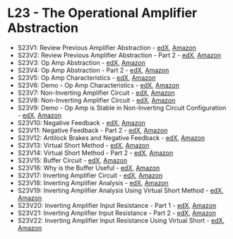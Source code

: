 # L23 - The Operational Amplifier Abstraction

* S23V1: Review Previous Amplifier Abstraction - [edX][S23V1-edX-Video], [Amazon][S23V1-CloudFront]
* S23V2: Review Previous Amplifier Abstraction - Part 2 - [edX][S23V2-edX-Video], [Amazon][S23V2-CloudFront]
* S23V3: Op Amp Abstraction - [edX][S23V3-edX-Video], [Amazon][S23V3-CloudFront]
* S23V4: Op Amp Abstraction - Part 2 - [edX][S23V4-edX-Video], [Amazon][S23V4-CloudFront]
* S23V5: Op Amp Characteristics - [edX][S23V5-edX-Video], [Amazon][S23V5-CloudFront]
* S23V6: Demo - Op Amp Characteristics - [edX][S23V6-edX-Video], [Amazon][S23V6-CloudFront]
* S23V7: Non-Inverting Amplifier Circuit - [edX][S23V7-edX-Video], [Amazon][S23V7-CloudFront]
* S23V8: Non-Inverting Amplifier Circuit - [edX][S23V8-edX-Video], [Amazon][S23V8-CloudFront]
* S23V9: Demo - Op Amp is Stable in Non-Inverting Circuit Configuration - [edX][S23V9-edX-Video], [Amazon][S23V9-CloudFront]
* S23V10: Negative Feedback - [edX][S23V10-edX-Video], [Amazon][S23V10-CloudFront]
* S23V11: Negative Feedback - Part 2 - [edX][S23V11-edX-Video], [Amazon][S23V11-CloudFront]
* S23V12: Antilock Brakes and Negative Feedback - [edX][S23V12-edX-Video], [Amazon][S23V12-CloudFront]
* S23V13: Virtual Short Method - [edX][S23V13-edX-Video], [Amazon][S23V13-CloudFront]
* S23V14: Virtual Short Method - Part 2 - [edX][S23V14-edX-Video], [Amazon][S23V14-CloudFront]
* S23V15: Buffer Circuit - [edX][S23V15-edX-Video], [Amazon][S23V15-CloudFront]
* S23V16: Why is the Buffer Useful - [edX][S23V16-edX-Video], [Amazon][S23V16-CloudFront]
* S23V17: Inverting Amplifier Circuit - [edX][S23V17-edX-Video], [Amazon][S23V17-CloudFront]
* S23V18: Inverting Amplifier Analysis - [edX][S23V18-edX-Video], [Amazon][S23V18-CloudFront]
* S23V19: Inverting Amplifier Analysis Using Virtual Short Method - [edX][S23V19-edX-Video], [Amazon][S23V19-CloudFront]
* S23V20: Inverting Amplifier Input Resistance - Part 1 - [edX][S23V20-edX-Video], [Amazon][S23V20-CloudFront]
* S23V21: Inverting Amplifier Input Resistance - Part 2 - [edX][S23V21-edX-Video], [Amazon][S23V21-CloudFront]
* S23V22: Inverting Amplifier Input Resistance Using Virtual Short - [edX][S23V22-edX-Video], [Amazon][S23V22-CloudFront]

[S23V1-edX-Video]: https://edx-video.net/mit-6002x/MIT6002XT214-V034200_DTH.mp4
[S23V2-edX-Video]: https://edx-video.net/mit-6002x/MIT6002XT214-V034300_DTH.mp4
[S23V3-edX-Video]: https://edx-video.net/mit-6002x/MIT6002XT214-V034400_DTH.mp4
[S23V4-edX-Video]: https://edx-video.net/mit-6002x/MIT6002XT214-V034500_DTH.mp4
[S23V5-edX-Video]: https://edx-video.net/mit-6002x/MIT6002XT214-V034600_DTH.mp4
[S23V6-edX-Video]: https://edx-video.net/mit-6002x/MIT6002XT214-V034700_DTH.mp4
[S23V7-edX-Video]: https://edx-video.net/mit-6002x/MIT6002XT214-V034800_DTH.mp4
[S23V8-edX-Video]: https://edx-video.net/mit-6002x/MIT6002XT214-V034900_DTH.mp4
[S23V9-edX-Video]: https://edx-video.net/mit-6002x/MIT6002XT214-V035000_DTH.mp4
[S23V10-edX-Video]: https://edx-video.net/mit-6002x/MIT6002XT214-V035100_DTH.mp4
[S23V11-edX-Video]: https://edx-video.net/mit-6002x/MIT6002XT214-V035200_DTH.mp4
[S23V12-edX-Video]: https://edx-video.net/mit-6002x/MIT6002XT214-V035300_DTH.mp4
[S23V13-edX-Video]: https://edx-video.net/mit-6002x/MIT6002XT214-V035400_DTH.mp4
[S23V14-edX-Video]: https://edx-video.net/mit-6002x/MIT6002XT214-V035500_DTH.mp4
[S23V15-edX-Video]: https://edx-video.net/mit-6002x/MIT6002XT214-V035600_DTH.mp4
[S23V16-edX-Video]: https://edx-video.net/mit-6002x/MIT6002XT214-V035700_DTH.mp4
[S23V17-edX-Video]: https://edx-video.net/mit-6002x/MIT6002XT214-V035800_DTH.mp4
[S23V18-edX-Video]: https://edx-video.net/mit-6002x/MIT6002XT214-V035900_DTH.mp4
[S23V19-edX-Video]: https://edx-video.net/mit-6002x/MIT6002XT214-V036000_DTH.mp4
[S23V20-edX-Video]: https://edx-video.net/mit-6002x/MIT6002XT214-V036100_DTH.mp4
[S23V21-edX-Video]: https://edx-video.net/mit-6002x/MIT6002XT214-V036200_DTH.mp4
[S23V22-edX-Video]: https://edx-video.net/mit-6002x/MIT6002XT214-V036300_DTH.mp4

[S23V1-CloudFront]: https://d2f1egay8yehza.cloudfront.net/mit-6002x/MIT6002XT214-V034200_DTH.mp4
[S23V2-CloudFront]: https://d2f1egay8yehza.cloudfront.net/mit-6002x/MIT6002XT214-V034300_DTH.mp4
[S23V3-CloudFront]: https://d2f1egay8yehza.cloudfront.net/mit-6002x/MIT6002XT214-V034400_DTH.mp4
[S23V4-CloudFront]: https://d2f1egay8yehza.cloudfront.net/mit-6002x/MIT6002XT214-V034500_DTH.mp4
[S23V5-CloudFront]: https://d2f1egay8yehza.cloudfront.net/mit-6002x/MIT6002XT214-V034600_DTH.mp4
[S23V6-CloudFront]: https://d2f1egay8yehza.cloudfront.net/mit-6002x/MIT6002XT214-V034700_DTH.mp4
[S23V7-CloudFront]: https://d2f1egay8yehza.cloudfront.net/mit-6002x/MIT6002XT214-V034800_DTH.mp4
[S23V8-CloudFront]: https://d2f1egay8yehza.cloudfront.net/mit-6002x/MIT6002XT214-V034900_DTH.mp4
[S23V9-CloudFront]: https://d2f1egay8yehza.cloudfront.net/mit-6002x/MIT6002XT214-V035000_DTH.mp4
[S23V10-CloudFront]: https://d2f1egay8yehza.cloudfront.net/mit-6002x/MIT6002XT214-V035100_DTH.mp4
[S23V11-CloudFront]: https://d2f1egay8yehza.cloudfront.net/mit-6002x/MIT6002XT214-V035200_DTH.mp4
[S23V12-CloudFront]: https://d2f1egay8yehza.cloudfront.net/mit-6002x/MIT6002XT214-V035300_DTH.mp4
[S23V13-CloudFront]: https://d2f1egay8yehza.cloudfront.net/mit-6002x/MIT6002XT214-V035400_DTH.mp4
[S23V14-CloudFront]: https://d2f1egay8yehza.cloudfront.net/mit-6002x/MIT6002XT214-V035500_DTH.mp4
[S23V15-CloudFront]: https://d2f1egay8yehza.cloudfront.net/mit-6002x/MIT6002XT214-V035600_DTH.mp4
[S23V16-CloudFront]: https://d2f1egay8yehza.cloudfront.net/mit-6002x/MIT6002XT214-V035700_DTH.mp4
[S23V17-CloudFront]: https://d2f1egay8yehza.cloudfront.net/mit-6002x/MIT6002XT214-V035800_DTH.mp4
[S23V18-CloudFront]: https://d2f1egay8yehza.cloudfront.net/mit-6002x/MIT6002XT214-V035900_DTH.mp4
[S23V19-CloudFront]: https://d2f1egay8yehza.cloudfront.net/mit-6002x/MIT6002XT214-V036000_DTH.mp4
[S23V20-CloudFront]: https://d2f1egay8yehza.cloudfront.net/mit-6002x/MIT6002XT214-V036100_DTH.mp4
[S23V21-CloudFront]: https://d2f1egay8yehza.cloudfront.net/mit-6002x/MIT6002XT214-V036200_DTH.mp4
[S23V22-CloudFront]: https://d2f1egay8yehza.cloudfront.net/mit-6002x/MIT6002XT214-V036300_DTH.mp4
